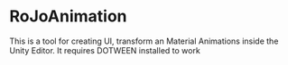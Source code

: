 # RoJoAnimation

This is a tool for creating UI, transform an Material Animations inside the Unity Editor. It requires DOTWEEN installed to work
